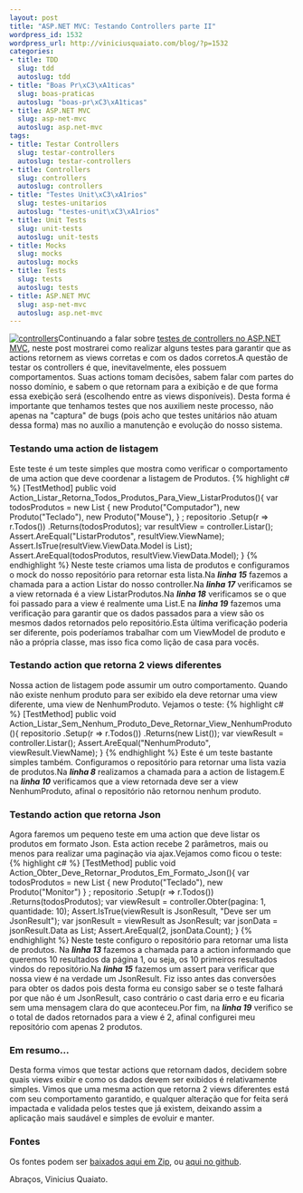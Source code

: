 ```yaml
--- 
layout: post
title: "ASP.NET MVC: Testando Controllers parte II"
wordpress_id: 1532
wordpress_url: http://viniciusquaiato.com/blog/?p=1532
categories: 
- title: TDD
  slug: tdd
  autoslug: tdd
- title: "Boas Pr\xC3\xA1ticas"
  slug: boas-praticas
  autoslug: "boas-pr\xC3\xA1ticas"
- title: ASP.NET MVC
  slug: asp-net-mvc
  autoslug: asp.net-mvc
tags: 
- title: Testar Controllers
  slug: testar-controllers
  autoslug: testar-controllers
- title: Controllers
  slug: controllers
  autoslug: controllers
- title: "Testes Unit\xC3\xA1rios"
  slug: testes-unitarios
  autoslug: "testes-unit\xC3\xA1rios"
- title: Unit Tests
  slug: unit-tests
  autoslug: unit-tests
- title: Mocks
  slug: mocks
  autoslug: mocks
- title: Tests
  slug: tests
  autoslug: tests
- title: ASP.NET MVC
  slug: asp-net-mvc
  autoslug: asp.net-mvc
---
```

[![](http://viniciusquaiato.com/blog/wp-content/uploads/2010/08/controllers-150x150.jpg "controllers")](http://viniciusquaiato.com/blog/wp-content/uploads/2010/08/controllers.jpg)Continuando a falar sobre [testes de controllers no ASP.NET MVC](http://viniciusquaiato.com/blog/asp-net-mvc-testando-controllers-parte-i/), neste post mostrarei como realizar alguns testes para garantir que as actions retornem as views corretas e com os dados corretos.A questão de testar os controllers é que, inevitavelmente, eles possuem comportamentos. Suas actions tomam decisões, sabem falar com partes do nosso domínio, e sabem o que retornam para a exibição e de que forma essa exebição será (escolhendo entre as views disponíveis). Desta forma é importante que tenhamos testes que nos auxiliem neste processo, não apenas na "captura" de bugs (pois acho que testes unitários não atuam dessa forma) mas no auxílio a manutenção e evolução do nosso sistema.

### Testando uma action de listagem
Este teste é um teste simples que mostra como verificar o comportamento de uma action que deve coordenar a listagem de Produtos.
{% highlight c# %}
[TestMethod]
public void Action_Listar_Retorna_Todos_Produtos_Para_View_ListarProdutos(){
var todosProdutos = new List<produto>                            {                                new Produto("Computador"),                                new Produto("Teclado"),                                new Produto("Mouse"),                            }
;
    repositorio        .Setup(r => r.Todos())        .Returns(todosProdutos);
var resultView = controller.Listar();
    Assert.AreEqual("ListarProdutos", resultView.ViewName);
    Assert.IsTrue(resultView.ViewData.Model is List<produto>);
    Assert.AreEqual(todosProdutos, resultView.ViewData.Model);
    }
</produto></produto>
{% endhighlight %}
Neste teste criamos uma lista de produtos e configuramos o mock do nosso repositório para retornar esta lista.Na **_linha 15_** fazemos a chamada para a action Listar do nosso controller.Na **_linha 17_** verificamos se a view retornada é a view ListarProdutos.Na **_linha 18_** verificamos se o que foi passado para a view é realmente uma List<produto>.E na **_linha 19_** fazemos uma verificação para garantir que os dados passados para a view são os mesmos dados retornados pelo repositório.Esta última verificação poderia ser diferente, pois poderíamos trabalhar com um ViewModel de produto e não a própria classe, mas isso fica como lição de casa para vocês.

### Testando action que retorna 2 views diferentes
Nossa action de listagem pode assumir um outro comportamento. Quando não existe nenhum produto para ser exibido ela deve retornar uma view diferente, uma view de NenhumProduto. Vejamos o teste:
{% highlight c# %}
[TestMethod]
public void Action_Listar_Sem_Nenhum_Produto_Deve_Retornar_View_NenhumProduto(){    repositorio        .Setup(r => r.Todos())        .Returns(new List<produto>());
var viewResult = controller.Listar();
    Assert.AreEqual("NenhumProduto", viewResult.ViewName);
    }
</produto>
{% endhighlight %}
Este é um teste bastante simples também. Configuramos o repositório para retornar uma lista vazia de produtos.Na **_<em>linha 8</em>_** realizamos a chamada para a action de listagem.E na **_linha 10_** verificamos que a view retornada deve ser a view NenhumProduto, afinal o repositório não retornou nenhum produto.

### Testando action que retorna Json
Agora faremos um pequeno teste em uma action que deve listar os produtos em formato Json. Esta action recebe 2 parâmetros, mais ou menos para realizar uma paginação via ajax.Vejamos como ficou o teste:
{% highlight c# %}
[TestMethod]
public void Action_Obter_Deve_Retornar_Produtos_Em_Formato_Json(){
var todosProdutos = new List<produto>                    {                        new Produto("Teclado"),                        new Produto("Monitor")                    }
;
    repositorio        .Setup(r => r.Todos())        .Returns(todosProdutos);
var viewResult = controller.Obter(pagina: 1, quantidade: 10);
    Assert.IsTrue(viewResult is JsonResult, "Deve ser um JsonResult");
var jsonResult = viewResult as JsonResult;
var jsonData = jsonResult.Data as List<produto>;
    Assert.AreEqual(2, jsonData.Count);
    }
</produto></produto>
{% endhighlight %}
Neste teste configuro o repositório para retornar uma lista de produtos. Na **_linha 13_** fazemos a chamada para a action informando que queremos 10 resultados da página 1, ou seja, os 10 primeiros resultados vindos do repositório.Na **_linha 15_** fazemos um assert para verificar que nossa view é na verdade um JsonResult. Fiz isso antes das conversões para obter os dados pois desta forma eu consigo saber se o teste falhará por que não é um JsonResult, caso contrário o cast daria erro e eu ficaria sem uma mensagem clara do que aconteceu.Por fim, na **_linha 19_** verifico se o total de dados retornados para a view é 2, afinal configurei meu repositório com apenas 2 produtos.

### Em resumo...
Desta forma vimos que testar actions que retornam dados, decidem sobre quais views exibir e como os dados devem ser exibidos é relativamente simples. Vimos que uma mesma action que retorna 2 views diferentes está com seu comportamento garantido, e qualquer alteração que for feita será impactada e validada pelos testes que já existem, deixando assim a aplicação mais saudável e simples de evoluir e manter.

### Fontes
Os fontes podem ser [baixados aqui em Zip](http://viniciusquaiato.com/files/codesamples/TDD/TestesControllerII.zip), ou [aqui no github](http://github.com/vquaiato/Testes-Controllers-ASP.NET-MVC).

Abraços,
Vinicius Quaiato.</produto>
